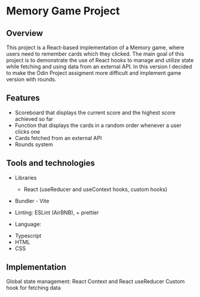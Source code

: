 # Memory Game Project

## Overview

This project is a React-based implementation of a Memory game, where users need to remember cards which they clicked. The main goal of this project is to demonstrate the use of React hooks to manage and utilize state while fetching and using data from an external API. In this version I decided to make the Odin Project assigment more difficult and implement game version with rounds.

## Features

- Scoreboard that displays the current score and the highest score achieved so far
- Function that displays the cards in a random order whenever a user clicks one
- Cards fetched from an external API
- Rounds system

## Tools and technologies

- Libraries

  - React (useReducer and useContext hooks, custom hooks)

- Bundler - Vite
- Linting:
  ESLint (AirBNB), + prettier
- Language:

* Typescript
* HTML
* CSS

## Implementation

Global state management: React Context and React useReducer
Custom hook for fetching data
